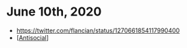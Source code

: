# June 10th, 2020
- https://twitter.com/flancian/status/1270661854117990400
- [[Antisocial]]

[//begin]: # "Autogenerated link references for markdown compatibility"
[Antisocial]: ../antisocial.md "Antisocial"
[//end]: # "Autogenerated link references"